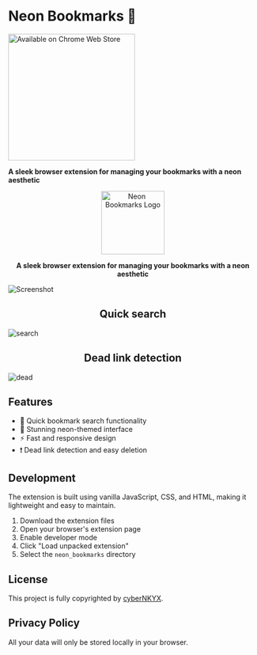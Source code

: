 # Neon Bookmarks 🌟

<div>
  <a href="https://chromewebstore.google.com/detail/neon-bookmarks/boohehmkdinflfjbkcbakkfdpihfdpem" target="_blank"><img src="https://cybernkyx-assets.surge.sh/chrome_800x181.png" alt="Available on Chrome Web Store" width="256"/></a>
  
  <b>A sleek browser extension for managing your bookmarks with a neon aesthetic</b>
</div>

<div align="center">
  <img src="https://cybernkyx-assets.surge.sh/neon_bookmarks/logo_128x128.png" alt="Neon Bookmarks Logo" width="128" height="128"/>
  
  <b>A sleek browser extension for managing your bookmarks with a neon aesthetic</b>
</div>

![Screenshot](https://cybernkyx-assets.surge.sh/neon_bookmarks/screenshot.png)

<div align="center">
<h2>Quick search</h2>
</div>

![search](https://cybernkyx-assets.surge.sh/neon_bookmarks/quick_search.gif)

<div align="center">
<h2>Dead link detection</h2>
</div>

![dead](https://cybernkyx-assets.surge.sh/neon_bookmarks/scan_deadlink.gif)

## Features

- 🎯 Quick bookmark search functionality
- 🎨 Stunning neon-themed interface
- ⚡ Fast and responsive design
- ❗ Dead link detection and easy deletion

## Development

The extension is built using vanilla JavaScript, CSS, and HTML, making it lightweight and easy to maintain.

1. Download the extension files
2. Open your browser's extension page
3. Enable developer mode
4. Click "Load unpacked extension"
5. Select the `neon_bookmarks` directory

## License

This project is fully copyrighted by [cyberNKYX](https://github.com/cyberNKYX).

## Privacy Policy

All your data will only be stored locally in your browser.
